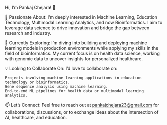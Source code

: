 Hi, I’m Pankaj Chejara! 👋

🚀 Passionate About:
I’m deeply interested in Machine Learning, Education Technology, Multimodal Learning Analytics, and now Bioinformatics. I aim to leverage data science to drive innovation and bridge the gap between research and industry.

🌱 Currently Exploring:
I’m diving into building and deploying machine learning models in production environments while applying my skills in the field of bioinformatics. My current focus is on health data science, working with genomic data to uncover insights for personalized healthcare.

💡 Looking to Collaborate On:
I’d love to collaborate on:

    Projects involving machine learning applications in education technology or bioinformatics.
    Gene sequence analysis using machine learning.
    End-to-end ML pipelines for health data or multimodal learning analytics.

📫 Let’s Connect:
Feel free to reach out at pankajchejara23@gmail.com for collaborations, discussions, or to exchange ideas about the intersection of AI, healthcare, and education.

